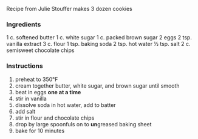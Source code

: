 Recipe from Julie Stouffer
makes 3 dozen cookies

### Ingredients
1 c. softened butter
1 c. white sugar 
1 c. packed brown sugar
2 eggs
2 tsp. vanilla extract
3 c. flour 
1 tsp. baking soda
2 tsp. hot water
½ tsp. salt
2 c. semisweet chocolate chips

### Instructions
1. preheat to 350°F
1. cream together butter, white sugar, and brown sugar until smooth
1. beat in eggs **one at a time**
1. stir in vanilla 
1. dissolve soda in hot water, add to batter 
1. add salt
1. stir in flour and chocolate chips
1. drop by large spoonfuls on to **un**greased baking sheet
1. bake for 10 minutes

